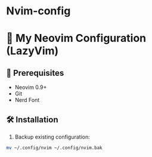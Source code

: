 # Nvim-config
# 🚀 My Neovim Configuration (LazyVim)

## 🔧 Prerequisites
- Neovim 0.9+
- Git
- Nerd Font

## 🛠 Installation
1. Backup existing configuration:
```bash
mv ~/.config/nvim ~/.config/nvim.bak
